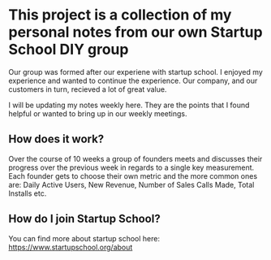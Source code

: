 # This project is a collection of my personal notes from our own Startup School DIY group

Our group was formed after our experiene with startup school. I enjoyed my experience and wanted to continue the experience. Our company, and our customers in turn, recieved a lot of great value.

I will be updating my notes weekly here. They are the points that I found helpful or wanted to bring up in our weekly meetings.

## How does it work?

Over the course of 10 weeks a group of founders meets and discusses their progress over the previous week in regards to a single key measurement. Each founder gets to choose their own metric and the more common ones are: Daily Active Users, New Revenue, Number of Sales Calls Made, Total Installs etc.

## How do I join Startup School?

You can find more about startup school here: https://www.startupschool.org/about